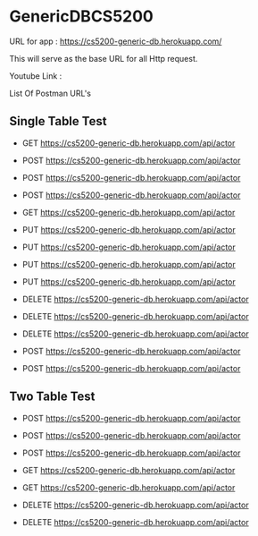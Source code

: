 # GenericDBCS5200


URL for app : https://cs5200-generic-db.herokuapp.com/

This will serve as the base URL for all Http request.


Youtube Link  : 


List Of Postman URL's

## Single Table Test
* GET https://cs5200-generic-db.herokuapp.com/api/actor

* POST https://cs5200-generic-db.herokuapp.com/api/actor

* POST https://cs5200-generic-db.herokuapp.com/api/actor

* POST https://cs5200-generic-db.herokuapp.com/api/actor

* GET https://cs5200-generic-db.herokuapp.com/api/actor

* PUT https://cs5200-generic-db.herokuapp.com/api/actor

* PUT https://cs5200-generic-db.herokuapp.com/api/actor

* PUT https://cs5200-generic-db.herokuapp.com/api/actor

* PUT https://cs5200-generic-db.herokuapp.com/api/actor


* DELETE https://cs5200-generic-db.herokuapp.com/api/actor

* DELETE https://cs5200-generic-db.herokuapp.com/api/actor

* DELETE https://cs5200-generic-db.herokuapp.com/api/actor

* POST https://cs5200-generic-db.herokuapp.com/api/actor

* POST https://cs5200-generic-db.herokuapp.com/api/actor


## Two Table Test

* POST https://cs5200-generic-db.herokuapp.com/api/actor

* POST https://cs5200-generic-db.herokuapp.com/api/actor

* POST https://cs5200-generic-db.herokuapp.com/api/actor

* GET https://cs5200-generic-db.herokuapp.com/api/actor

* GET https://cs5200-generic-db.herokuapp.com/api/actor

* DELETE https://cs5200-generic-db.herokuapp.com/api/actor

* DELETE https://cs5200-generic-db.herokuapp.com/api/actor

